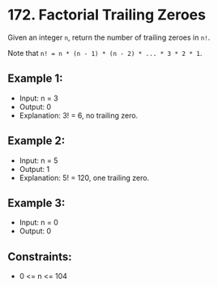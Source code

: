 # 172. Factorial Trailing Zeroes

Given an integer `n`, return the number of trailing zeroes in `n!`.

Note that `n! = n * (n - 1) * (n - 2) * ... * 3 * 2 * 1`.

## Example 1:

- Input: n = 3
- Output: 0
- Explanation: 3! = 6, no trailing zero.

## Example 2:

- Input: n = 5
- Output: 1
- Explanation: 5! = 120, one trailing zero.

## Example 3:

- Input: n = 0
- Output: 0

## Constraints:

- 0 <= n <= 104